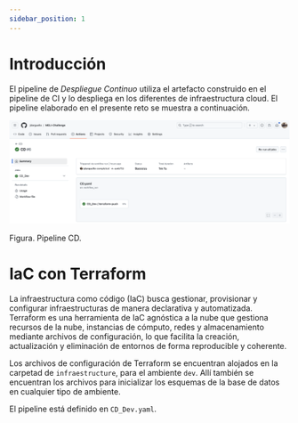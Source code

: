 ```yaml
---
sidebar_position: 1
---
```


# Introducción

El pipeline de _Despliegue Continuo_ utiliza el artefacto construido en el pipeline de CI y lo despliega en los diferentes de infraestructura cloud. El pipeline elaborado en el presente reto se muestra a continuación.

![](../../../static/img/supply/CD.png)

Figura. Pipeline CD.

# IaC con Terraform

La infraestructura como código (IaC) busca gestionar, provisionar y configurar infraestructuras de manera declarativa y automatizada. Terraform es una herramienta de IaC agnóstica a la nube que gestiona recursos de la nube, instancias de cómputo, redes y almacenamiento mediante archivos de configuración, lo que facilita la creación, actualización y eliminación de entornos de forma reproducible y coherente. 

Los archivos de configuración de Terraform se encuentran alojados en la carpetad de `infraestructure`, para el ambiente `dev`. Allí también se encuentran los archivos para inicializar los esquemas de la base de datos en cualquier tipo de ambiente.

El pipeline está definido en `CD_Dev.yaml`.